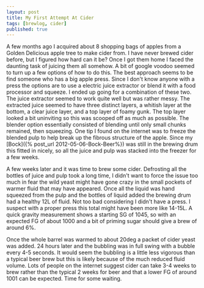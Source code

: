```yaml
---
layout: post
title: My First Attempt At Cider
tags: [brewlog, cider]
published: true
---
```


A few months ago I acquired about 8 shopping bags of apples from a Golden
Delicious apple tree to make cider from.  I have never brewed cider before,
but I figured how hard can it be?  Once I got them home I faced the daunting
task of juicing them all somehow.  A bit of google voodoo seemed to turn up a
few options of how to do this.  The best approach seems to be find someone who
has a big apple press.  Since I don't know anyone with a press the options are
to use a electric juice extractor or blend it with a food processor and
squeeze.  I ended up going for a combination of these two.  The juice
extractor seemed to work quite well but was rather messy.  The extracted juice
seemed to have three distinct layers, a whitish layer at the bottom, a clear
juice layer, and a top layer of foamy gunk.  The top layer looked a bit
uninviting so this was scooped off as much as possible.  The blender option
essentially consisted of blending until only small chunks remained, then
squeezing.  One tip I found on the internet was to freeze the blended pulp to
help break up the fibrous structure of the apple.  Since my 
[Bock]({% post_url 2012-05-06-Bock-Beer%}) was  still in
the brewing drum this fitted in nicely, so all the juice and pulp was stacked
into the freezer for a few weeks.

A few weeks later and it was time to brew some cider.  Defrosting all the
bottles of juice and pulp took a long time, I didn't want to force the issue
too much in fear the wild yeast might have gone crazy in the small pockets of
warmer fluid that may have appeared.  Once all the liquid was hand squeezed
from the pulp and the bottles of liquid added the brewing drum had a healthy
12L of fluid.  Not too bad considering I didn't have a press.  I suspect with
a proper press this total might have been more like 14-15L.  A quick gravity
measurement shows a starting SG of 1045, so with an expected FG of about 1000
and a bit of priming sugar should give a brew of around 6%.

Once the whole barrel was warmed to about 20deg a packet of cider yeast was
added.  24 hours later and the bubbling was in full swing with a bubble every
4-5 seconds.  It would seem the bubbling is a little less vigorous than a
typical beer brew but this is likely because of the much reduced fluid volume.
Lots of people on the internet suggest cider can take 3-4 weeks to brew rather
than the typical 2 weeks for beer and that a lower FG of around 1001 can be
expected.  Time for some waiting.
